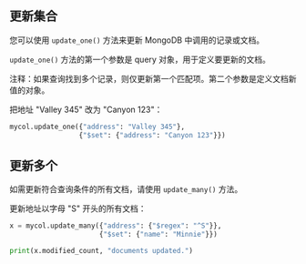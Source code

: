 ## 更新集合

您可以使用 `update_one()` 方法来更新 MongoDB 中调用的记录或文档。

`update_one()` 方法的第一个参数是 query 对象，用于定义要更新的文档。

注释：如果查询找到多个记录，则仅更新第一个匹配项。第二个参数是定义文档新值的对象。

把地址 "Valley 345" 改为 "Canyon 123"：

```python
mycol.update_one({"address": "Valley 345"},
                 {"$set": {"address": "Canyon 123"}})
```

## 更新多个

如需更新符合查询条件的所有文档，请使用 `update_many()` 方法。

更新地址以字母 "S" 开头的所有文档：

```python
x = mycol.update_many({"address": {"$regex": "^S"}},
                      {"$set": {"name": "Minnie"}})

print(x.modified_count, "documents updated.")
```